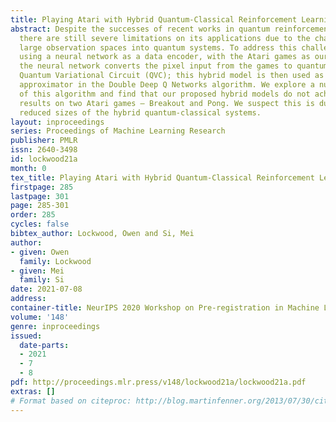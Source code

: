 ```yaml
---
title: Playing Atari with Hybrid Quantum-Classical Reinforcement Learning
abstract: Despite the successes of recent works in quantum reinforcement learning,
  there are still severe limitations on its applications due to the challenge of encoding
  large observation spaces into quantum systems. To address this challenge, we propose
  using a neural network as a data encoder, with the Atari games as our testbed. Specifically,
  the neural network converts the pixel input from the games to quantum data for a
  Quantum Variational Circuit (QVC); this hybrid model is then used as a function
  approximator in the Double Deep Q Networks algorithm. We explore a number of variations
  of this algorithm and find that our proposed hybrid models do not achieve meaningful
  results on two Atari games – Breakout and Pong. We suspect this is due to the significantly
  reduced sizes of the hybrid quantum-classical systems.
layout: inproceedings
series: Proceedings of Machine Learning Research
publisher: PMLR
issn: 2640-3498
id: lockwood21a
month: 0
tex_title: Playing Atari with Hybrid Quantum-Classical Reinforcement Learning
firstpage: 285
lastpage: 301
page: 285-301
order: 285
cycles: false
bibtex_author: Lockwood, Owen and Si, Mei
author:
- given: Owen
  family: Lockwood
- given: Mei
  family: Si
date: 2021-07-08
address:
container-title: NeurIPS 2020 Workshop on Pre-registration in Machine Learning
volume: '148'
genre: inproceedings
issued:
  date-parts:
  - 2021
  - 7
  - 8
pdf: http://proceedings.mlr.press/v148/lockwood21a/lockwood21a.pdf
extras: []
# Format based on citeproc: http://blog.martinfenner.org/2013/07/30/citeproc-yaml-for-bibliographies/
---
```

